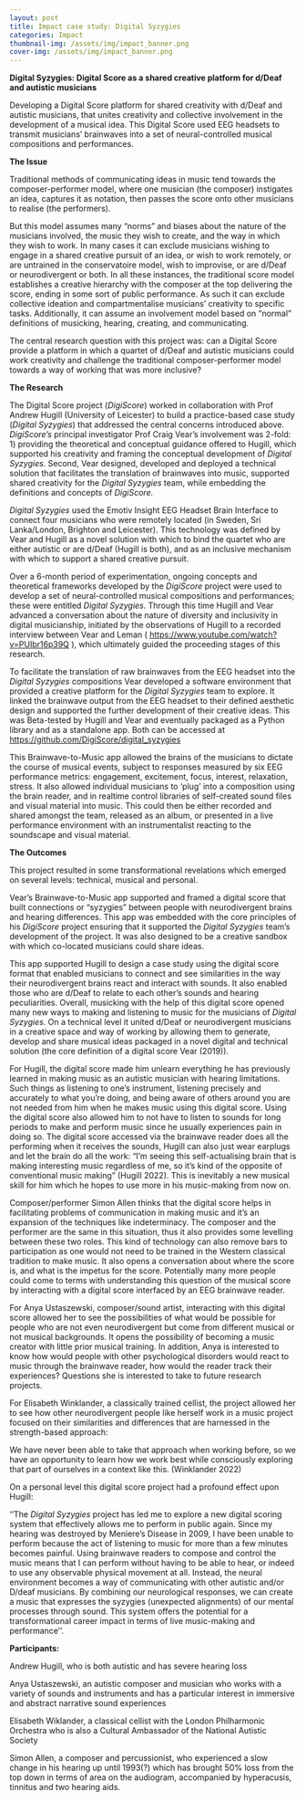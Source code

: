 ```yaml
---
layout: post
title: Impact case study: Digital Syzygies
categories: Impact
thumbnail-img: /assets/img/impact_banner.png
cover-img: /assets/img/impact_banner.png
---
```

<p><strong>Digital Syzygies: Digital Score as a shared creative platform for d/Deaf and autistic musicians</strong></p>



<p>Developing a Digital Score platform for shared creativity with d/Deaf and autistic musicians, that unites creativity and collective involvement in the development of a musical idea. This Digital Score used EEG headsets to transmit musicians’ brainwaves into a set of neural-controlled musical compositions and performances.</p>



<p><strong>The Issue</strong></p>



<p>Traditional methods of communicating ideas in music tend towards the composer-performer model, where one musician (the composer) instigates an idea, captures it as notation, then passes the score onto other musicians to realise (the performers).</p>



<p>But this model assumes many “norms” and biases about the nature of the musicians involved, the music they wish to create, and the way in which they wish to work. In many cases it can exclude musicians wishing to engage in a shared creative pursuit of an idea, or wish to work remotely, or are untrained in the conservatoire model, wish to improvise, or are d/Deaf or neurodivergent or both. In all these instances, the traditional score model establishes a creative hierarchy with the composer at the top delivering the score, ending in some sort of public performance. As such it can exclude collective ideation and compartmentalise musicians’ creativity to specific tasks. Additionally, it can assume an involvement model based on “normal” definitions of musicking, hearing, creating, and communicating.</p>



<p>The central research question with this project was: can a Digital Score provide a platform in which a quartet of d/Deaf and autistic musicians could work creativity and challenge the traditional composer-performer model towards a way of working that was more inclusive?</p>



<p><strong>The Research</strong></p>



<p>The Digital Score project (<em>DigiScore</em>) worked in collaboration with Prof Andrew Hugill (University of Leicester) to build a practice-based case study (<em>Digital Syzygies</em>) that addressed the central concerns introduced above. <em>DigiScore’s</em> principal investigator Prof Craig Vear’s involvement was 2-fold: 1) providing the theoretical and conceptual guidance offered to Hugill, which supported his creativity and framing the conceptual development of <em>Digital Syzygies</em>. Second, Vear designed, developed and deployed a technical solution that facilitates the translation of brainwaves into music, supported shared creativity for the <em>Digital Syzygies</em> team, while embedding the definitions and concepts of <em>DigiScore.</em></p>



<p><em>Digital Syzygies</em> used the Emotiv Insight EEG Headset Brain Interface to connect four musicians who were remotely located (in Sweden, Sri Lanka/London, Brighton and Leicester). This technology was defined by Vear and Hugill as a novel solution with which to bind the quartet who are either autistic or are d/Deaf (Hugill is both), and as an inclusive mechanism with which to support a shared creative pursuit.</p>



<p>Over a 6-month period of experimentation, ongoing concepts and theoretical frameworks developed by the <em>DigiScore</em> project were used to develop a set of neural-controlled musical compositions and performances; these were entitled <em>Digital Syzygies</em>. Through this time Hugill and Vear advanced a conversation about the nature of diversity and inclusivity in digital musicianship, initiated by the observations of Hugill to a recorded interview between Vear and Leman ( <a href="https://www.youtube.com/watch?v=PUIbr16p39Q">https://www.youtube.com/watch?v=PUIbr16p39Q</a> ), which ultimately guided the proceeding stages of this research.</p>



<p>To facilitate the translation of raw brainwaves from the EEG headset into the <em>Digital Syzygies</em> compositions Vear developed a software environment that provided a creative platform for the <em>Digital Syzygies</em> team to explore. It linked the brainwave output from the EEG headset to their defined aesthetic design and supported the further development of their creative ideas. This was Beta-tested by Hugill and Vear and eventually packaged as a Python library and as a standalone app. Both can be accessed at <a href="https://github.com/DigiScore/digital_syzygies">https://github.com/DigiScore/digital_syzygies</a></p>



<p>This Brainwave-to-Music app allowed the brains of the musicians to dictate the course of musical events, subject to responses measured by six EEG performance metrics: engagement, excitement, focus, interest, relaxation, stress. It also allowed individual musicians to ‘plug’ into a composition using the brain reader, and in realtime control libraries of self-created sound files and visual material into music. This could then be either recorded and shared amongst the team, released as an album, or presented in a live performance environment with an instrumentalist reacting to the soundscape and visual material.</p>



<p><strong>The Outcomes</strong></p>



<p>This project resulted in some transformational revelations which emerged on several levels: technical, musical and personal.</p>



<p>Vear’s Brainwave-to-Music app supported and framed a digital score that built connections or “syzygies” between people with neurodivergent brains and hearing differences. This app was embedded with the core principles of his <em>DigiScore</em> project ensuring that it supported the <em>Digital Syzygies</em> team’s development of the project. It was also designed to be a creative sandbox with which co-located musicians could share ideas.</p>



<p>This app supported Hugill to design a case study using the digital score format that enabled musicians to connect and see similarities in the way their neurodivergent brains react and interact with sounds. It also enabled those who are d/Deaf to relate to each other’s sounds and hearing peculiarities. Overall, musicking with the help of this digital score opened many new ways to making and listening to music for the musicians of&nbsp;<em>Digital Syzygies</em>. On a technical level it united d/Deaf or neurodivergent musicians in a creative space and way of working by allowing them to generate, develop and share musical ideas packaged in a novel digital and technical solution (the core definition of a digital score Vear (2019)).</p>



<p>For Hugill, the digital score made him unlearn everything he has previously learned in making music as an autistic musician with hearing limitations. Such things as listening to one’s instrument, listening precisely and accurately to what you’re doing, and being aware of others around you are not needed from him when he makes music using this digital score. Using the digital score also allowed him to not have to listen to sounds for long periods to make and perform music since he usually experiences pain in doing so. The digital score accessed via the brainwave reader does all the performing when it receives the sounds, Hugill can also just wear earplugs and let the brain do all the work: “I&#8217;m seeing this self-actualising brain that is making interesting music regardless of me, so it’s kind of the opposite of conventional music making” (Hugill 2022). This is inevitably a new musical skill for him which he hopes to use more in his music-making from now on.&nbsp;</p>



<p>Composer/performer Simon Allen thinks that the digital score helps in facilitating problems of communication in making music and it’s an expansion of the techniques like indeterminacy. The composer and the performer are the same in this situation, thus it also provides some levelling between these two roles. This kind of technology can also remove bars to participation as one would not need to be trained in the Western classical tradition to make music. It also opens a conversation about where the score is, and what is the impetus for the score. Potentially many more people could come to terms with understanding this question of the musical score by interacting with a digital score interfaced by an EEG brainwave reader.&nbsp;</p>



<p>For Anya Ustaszewski, composer/sound artist, interacting with this digital score allowed her to see the possibilities of what would be possible for people who are not even neurodivergent but come from different musical or not musical backgrounds. It opens the possibility of becoming a music creator with little prior musical training. In addition, Anya is interested to know how would people with other psychological disorders would react to music through the brainwave reader, how would the reader track their experiences? Questions she is interested to take to future research projects.&nbsp;</p>



<p>For Elisabeth Winklander, a classically trained cellist, the project allowed her to see how other neurodivergent people like herself work in a music project focused on their similarities and differences that are harnessed in the strength-based approach:&nbsp;</p>



<p>We have never been able to take that approach when working before, so we have an opportunity to learn how we work best while consciously exploring that part of ourselves in a context like this. (Winklander 2022)</p>



<p>On a personal level this digital score project had a profound effect upon Hugill:</p>



<p>‘’The <em>Digital Syzygies </em>project has led me to explore a new digital scoring system that effectively allows me to perform in public again. Since my hearing was destroyed by Meniere’s Disease in 2009, I have been unable to perform because the act of listening to music for more than a few minutes becomes painful. Using brainwave readers to compose and control the music means that I can perform without having to be able to hear, or indeed to use any observable physical movement at all. Instead, the neural environment becomes a way of communicating with other autistic and/or D/deaf musicians. By combining our neurological responses, we can create a music that expresses the syzygies (unexpected alignments) of our mental processes through sound. This system offers the potential for a transformational career impact in terms of live music-making and performance’’.</p>



<p><strong>Participants:</strong></p>

<p>Andrew Hugill, who is both autistic and has severe hearing loss</p>
<p>Anya Ustaszewski, an autistic composer and musician who works with a variety of sounds and instruments and has a particular interest in immersive and abstract narrative sound experiences</p>
<p>Elisabeth Wiklander, a classical cellist with the London Philharmonic Orchestra who is also a Cultural Ambassador of the National Autistic Society</p>
<p>Simon Allen, a composer and percussionist, who experienced a slow change in his hearing up until 1993(?) which has brought 50% loss from the top down in terms of area on the audiogram, accompanied by hyperacusis, tinnitus and two hearing aids.</p>
